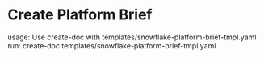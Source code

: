 # Create Platform Brief

usage: Use create-doc with templates/snowflake-platform-brief-tmpl.yaml
run: create-doc templates/snowflake-platform-brief-tmpl.yaml
